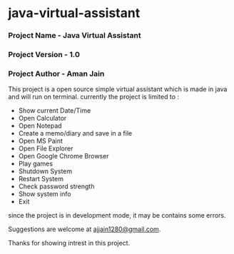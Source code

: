 # java-virtual-assistant


### Project Name - Java Virtual Assistant

### Project Version - 1.0

### Project Author - Aman Jain




This project is a open source simple virtual assistant which is made in java and will run on terminal.
currently the project is limited to :

- Show current Date/Time
- Open Calculator
- Open Notepad 
- Create a memo/diary and save in a file
- Open MS Paint
- Open File Explorer 
- Open Google Chrome Browser
- Play games 
- Shutdown System
- Restart System 
- Check password strength
- Show system info
- Exit


since the project is in development mode, it may be contains some errors.

Suggestions are welcome at ajjain1280@gmail.com.

Thanks for showing intrest in this project.
